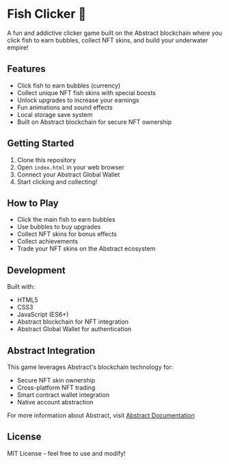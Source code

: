# Fish Clicker 🐠

A fun and addictive clicker game built on the Abstract blockchain where you click fish to earn bubbles, collect NFT skins, and build your underwater empire!

## Features

- Click fish to earn bubbles (currency)
- Collect unique NFT fish skins with special boosts
- Unlock upgrades to increase your earnings
- Fun animations and sound effects
- Local storage save system
- Built on Abstract blockchain for secure NFT ownership

## Getting Started

1. Clone this repository
2. Open `index.html` in your web browser
3. Connect your Abstract Global Wallet
4. Start clicking and collecting!

## How to Play

- Click the main fish to earn bubbles
- Use bubbles to buy upgrades
- Collect NFT skins for bonus effects
- Collect achievements
- Trade your NFT skins on the Abstract ecosystem

## Development

Built with:
- HTML5
- CSS3
- JavaScript (ES6+)
- Abstract blockchain for NFT integration
- Abstract Global Wallet for authentication

## Abstract Integration

This game leverages Abstract's blockchain technology for:
- Secure NFT skin ownership
- Cross-platform NFT trading
- Smart contract wallet integration
- Native account abstraction

For more information about Abstract, visit [Abstract Documentation](https://docs.abs.xyz/overview)

## License

MIT License - feel free to use and modify! 